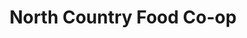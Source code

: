 ---
title: "North Country Food Co-op"
url: /plattsburgh/north-country-food-co-op/
shop: health food
---